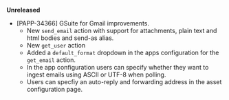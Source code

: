 **Unreleased**
* [PAPP-34366] GSuite for Gmail improvements. 
    * New `send_email` action with support for attachments, plain text and html bodies and send-as alias.
    * New `get_user` action
    * Added a `default_format` dropdown in the apps configuration for the `get_email` action.
    * In the app configuration users can specify whether they want to ingest emails using ASCII or UTF-8 when polling.
    * Users can specfiy an auto-reply and forwarding address in the asset configuration page.